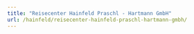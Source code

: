 ```yaml
---
title: "Reisecenter Hainfeld Praschl - Hartmann GmbH"
url: /hainfeld/reisecenter-hainfeld-praschl-hartmann-gmbh/
---
```

